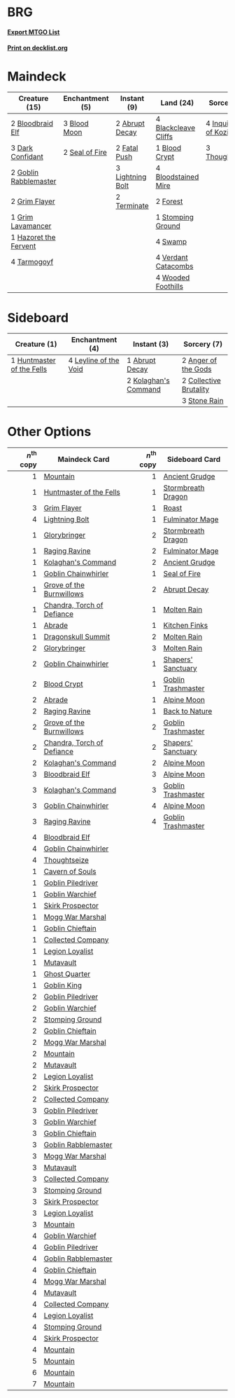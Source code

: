 # BRG

#### [Export MTGO List](../collection/BRG/BRG.txt)
#### [Print on decklist.org](http://decklist.org/?deckmain=2%09Abrupt%20Decay%0A4%09Blackcleave%20Cliffs%0A1%09Blood%20Crypt%0A3%09Blood%20Moon%0A2%09Bloodbraid%20Elf%0A4%09Bloodstained%20Mire%0A3%09Dark%20Confidant%0A2%09Fatal%20Push%0A2%09Forest%0A2%09Goblin%20Rabblemaster%0A2%09Grim%20Flayer%0A1%09Grim%20Lavamancer%0A1%09Hazoret%20the%20Fervent%0A4%09Inquisition%20of%20Kozilek%0A3%09Lightning%20Bolt%0A2%09Seal%20of%20Fire%0A1%09Stomping%20Ground%0A4%09Swamp%0A4%09Tarmogoyf%0A2%09Terminate%0A3%09Thoughtseize%0A4%09Verdant%20Catacombs%0A4%09Wooded%20Foothills&deckside=1%09Abrupt%20Decay%0A2%09Anger%20of%20the%20Gods%0A2%09Collective%20Brutality%0A1%09Huntmaster%20of%20the%20Fells%0A2%09Kolaghan's%20Command%0A4%09Leyline%20of%20the%20Void%0A3%09Stone%20Rain)
# Maindeck

|                                         Creature (15)                                          |                                     Enchantment (5)                                     |                                        Instant (9)                                        |                                           Land (24)                                           |                                            Sorcery (7)                                            |
|------------------------------------------------------------------------------------------------|-----------------------------------------------------------------------------------------|-------------------------------------------------------------------------------------------|-----------------------------------------------------------------------------------------------|---------------------------------------------------------------------------------------------------|
|2 [Bloodbraid Elf](http://gatherer.wizards.com/Pages/Card/Details.aspx?multiverseid=423509)     |3 [Blood Moon](http://gatherer.wizards.com/Pages/Card/Details.aspx?multiverseid=370419)  |2 [Abrupt Decay](http://gatherer.wizards.com/Pages/Card/Details.aspx?multiverseid=425971)  |4 [Blackcleave Cliffs](http://gatherer.wizards.com/Pages/Card/Details.aspx?multiverseid=209401)|4 [Inquisition of Kozilek](http://gatherer.wizards.com/Pages/Card/Details.aspx?multiverseid=425900)|
|3 [Dark Confidant](http://gatherer.wizards.com/Pages/Card/Details.aspx?multiverseid=370413)     |2 [Seal of Fire](http://gatherer.wizards.com/Pages/Card/Details.aspx?multiverseid=393869)|2 [Fatal Push](http://gatherer.wizards.com/Pages/Card/Details.aspx?multiverseid=423724)    |1 [Blood Crypt](http://gatherer.wizards.com/Pages/Card/Details.aspx?multiverseid=405093)       |3 [Thoughtseize](http://gatherer.wizards.com/Pages/Card/Details.aspx?multiverseid=438676)          |
|2 [Goblin Rabblemaster](http://gatherer.wizards.com/Pages/Card/Details.aspx?multiverseid=438486)|                                                                                         |3 [Lightning Bolt](http://gatherer.wizards.com/Pages/Card/Details.aspx?multiverseid=234704)|4 [Bloodstained Mire](http://gatherer.wizards.com/Pages/Card/Details.aspx?multiverseid=405094) |                                                                                                   |
|2 [Grim Flayer](http://gatherer.wizards.com/Pages/Card/Details.aspx?multiverseid=414489)        |                                                                                         |2 [Terminate](http://gatherer.wizards.com/Pages/Card/Details.aspx?multiverseid=426019)     |2 [Forest](http://gatherer.wizards.com/Pages/Card/Details.aspx?multiverseid=439605)            |                                                                                                   |
|1 [Grim Lavamancer](http://gatherer.wizards.com/Pages/Card/Details.aspx?multiverseid=234706)    |                                                                                         |                                                                                           |1 [Stomping Ground](http://gatherer.wizards.com/Pages/Card/Details.aspx?multiverseid=405110)   |                                                                                                   |
|1 [Hazoret the Fervent](http://gatherer.wizards.com/Pages/Card/Details.aspx?multiverseid=429886)|                                                                                         |                                                                                           |4 [Swamp](http://gatherer.wizards.com/Pages/Card/Details.aspx?multiverseid=439603)             |                                                                                                   |
|4 [Tarmogoyf](http://gatherer.wizards.com/Pages/Card/Details.aspx?multiverseid=370404)          |                                                                                         |                                                                                           |4 [Verdant Catacombs](http://gatherer.wizards.com/Pages/Card/Details.aspx?multiverseid=426074) |                                                                                                   |
|                                                                                                |                                                                                         |                                                                                           |4 [Wooded Foothills](http://gatherer.wizards.com/Pages/Card/Details.aspx?multiverseid=405116)  |                                                                                                   |


# Sideboard

|                                            Creature (1)                                            |                                        Enchantment (4)                                         |                                          Instant (3)                                          |                                           Sorcery (7)                                           |
|----------------------------------------------------------------------------------------------------|------------------------------------------------------------------------------------------------|-----------------------------------------------------------------------------------------------|-------------------------------------------------------------------------------------------------|
|1 [Huntmaster of the Fells](http://gatherer.wizards.com/Pages/Card/Details.aspx?multiverseid=439333)|4 [Leyline of the Void](http://gatherer.wizards.com/Pages/Card/Details.aspx?multiverseid=205013)|1 [Abrupt Decay](http://gatherer.wizards.com/Pages/Card/Details.aspx?multiverseid=425971)      |2 [Anger of the Gods](http://gatherer.wizards.com/Pages/Card/Details.aspx?multiverseid=438682)   |
|                                                                                                    |                                                                                                |2 [Kolaghan's Command](http://gatherer.wizards.com/Pages/Card/Details.aspx?multiverseid=394613)|2 [Collective Brutality](http://gatherer.wizards.com/Pages/Card/Details.aspx?multiverseid=414380)|
|                                                                                                    |                                                                                                |                                                                                               |3 [Stone Rain](http://gatherer.wizards.com/Pages/Card/Details.aspx?multiverseid=10606)           |


# Other Options

|*n*<sup>th</sup> copy|                                            Maindeck Card                                            |*n*<sup>th</sup> copy|                                       Sideboard Card                                        |
|--------------------:|-----------------------------------------------------------------------------------------------------|--------------------:|---------------------------------------------------------------------------------------------|
|                    1|[Mountain](http://gatherer.wizards.com/Pages/Card/Details.aspx?multiverseid=439604)                  |                    1|[Ancient Grudge](http://gatherer.wizards.com/Pages/Card/Details.aspx?multiverseid=425913)    |
|                    1|[Huntmaster of the Fells](http://gatherer.wizards.com/Pages/Card/Details.aspx?multiverseid=439333)   |                    1|[Stormbreath Dragon](http://gatherer.wizards.com/Pages/Card/Details.aspx?multiverseid=373679)|
|                    3|[Grim Flayer](http://gatherer.wizards.com/Pages/Card/Details.aspx?multiverseid=414489)               |                    1|[Roast](http://gatherer.wizards.com/Pages/Card/Details.aspx?multiverseid=394667)             |
|                    4|[Lightning Bolt](http://gatherer.wizards.com/Pages/Card/Details.aspx?multiverseid=234704)            |                    1|[Fulminator Mage](http://gatherer.wizards.com/Pages/Card/Details.aspx?multiverseid=397686)   |
|                    1|[Glorybringer](http://gatherer.wizards.com/Pages/Card/Details.aspx?multiverseid=426836)              |                    2|[Stormbreath Dragon](http://gatherer.wizards.com/Pages/Card/Details.aspx?multiverseid=373679)|
|                    1|[Raging Ravine](http://gatherer.wizards.com/Pages/Card/Details.aspx?multiverseid=177583)             |                    2|[Fulminator Mage](http://gatherer.wizards.com/Pages/Card/Details.aspx?multiverseid=397686)   |
|                    1|[Kolaghan's Command](http://gatherer.wizards.com/Pages/Card/Details.aspx?multiverseid=394613)        |                    2|[Ancient Grudge](http://gatherer.wizards.com/Pages/Card/Details.aspx?multiverseid=425913)    |
|                    1|[Goblin Chainwhirler](http://gatherer.wizards.com/Pages/Card/Details.aspx?multiverseid=443017)       |                    1|[Seal of Fire](http://gatherer.wizards.com/Pages/Card/Details.aspx?multiverseid=393869)      |
|                    1|[Grove of the Burnwillows](http://gatherer.wizards.com/Pages/Card/Details.aspx?multiverseid=438804)  |                    2|[Abrupt Decay](http://gatherer.wizards.com/Pages/Card/Details.aspx?multiverseid=425971)      |
|                    1|[Chandra, Torch of Defiance](http://gatherer.wizards.com/Pages/Card/Details.aspx?multiverseid=417683)|                    1|[Molten Rain](http://gatherer.wizards.com/Pages/Card/Details.aspx?multiverseid=425928)       |
|                    1|[Abrade](http://gatherer.wizards.com/Pages/Card/Details.aspx?multiverseid=430772)                    |                    1|[Kitchen Finks](http://gatherer.wizards.com/Pages/Card/Details.aspx?multiverseid=370458)     |
|                    1|[Dragonskull Summit](http://gatherer.wizards.com/Pages/Card/Details.aspx?multiverseid=420909)        |                    2|[Molten Rain](http://gatherer.wizards.com/Pages/Card/Details.aspx?multiverseid=425928)       |
|                    2|[Glorybringer](http://gatherer.wizards.com/Pages/Card/Details.aspx?multiverseid=426836)              |                    3|[Molten Rain](http://gatherer.wizards.com/Pages/Card/Details.aspx?multiverseid=425928)       |
|                    2|[Goblin Chainwhirler](http://gatherer.wizards.com/Pages/Card/Details.aspx?multiverseid=443017)       |                    1|[Shapers' Sanctuary](http://gatherer.wizards.com/Pages/Card/Details.aspx?multiverseid=435362)|
|                    2|[Blood Crypt](http://gatherer.wizards.com/Pages/Card/Details.aspx?multiverseid=405093)               |                    1|[Goblin Trashmaster](http://gatherer.wizards.com/Pages/Card/Details.aspx?multiverseid=447280)|
|                    2|[Abrade](http://gatherer.wizards.com/Pages/Card/Details.aspx?multiverseid=430772)                    |                    1|[Alpine Moon](http://gatherer.wizards.com/Pages/Card/Details.aspx?multiverseid=447264)       |
|                    2|[Raging Ravine](http://gatherer.wizards.com/Pages/Card/Details.aspx?multiverseid=177583)             |                    1|[Back to Nature](http://gatherer.wizards.com/Pages/Card/Details.aspx?multiverseid=383187)    |
|                    2|[Grove of the Burnwillows](http://gatherer.wizards.com/Pages/Card/Details.aspx?multiverseid=438804)  |                    2|[Goblin Trashmaster](http://gatherer.wizards.com/Pages/Card/Details.aspx?multiverseid=447280)|
|                    2|[Chandra, Torch of Defiance](http://gatherer.wizards.com/Pages/Card/Details.aspx?multiverseid=417683)|                    2|[Shapers' Sanctuary](http://gatherer.wizards.com/Pages/Card/Details.aspx?multiverseid=435362)|
|                    2|[Kolaghan's Command](http://gatherer.wizards.com/Pages/Card/Details.aspx?multiverseid=394613)        |                    2|[Alpine Moon](http://gatherer.wizards.com/Pages/Card/Details.aspx?multiverseid=447264)       |
|                    3|[Bloodbraid Elf](http://gatherer.wizards.com/Pages/Card/Details.aspx?multiverseid=423509)            |                    3|[Alpine Moon](http://gatherer.wizards.com/Pages/Card/Details.aspx?multiverseid=447264)       |
|                    3|[Kolaghan's Command](http://gatherer.wizards.com/Pages/Card/Details.aspx?multiverseid=394613)        |                    3|[Goblin Trashmaster](http://gatherer.wizards.com/Pages/Card/Details.aspx?multiverseid=447280)|
|                    3|[Goblin Chainwhirler](http://gatherer.wizards.com/Pages/Card/Details.aspx?multiverseid=443017)       |                    4|[Alpine Moon](http://gatherer.wizards.com/Pages/Card/Details.aspx?multiverseid=447264)       |
|                    3|[Raging Ravine](http://gatherer.wizards.com/Pages/Card/Details.aspx?multiverseid=177583)             |                    4|[Goblin Trashmaster](http://gatherer.wizards.com/Pages/Card/Details.aspx?multiverseid=447280)|
|                    4|[Bloodbraid Elf](http://gatherer.wizards.com/Pages/Card/Details.aspx?multiverseid=423509)            |                     |                                                                                             |
|                    4|[Goblin Chainwhirler](http://gatherer.wizards.com/Pages/Card/Details.aspx?multiverseid=443017)       |                     |                                                                                             |
|                    4|[Thoughtseize](http://gatherer.wizards.com/Pages/Card/Details.aspx?multiverseid=438676)              |                     |                                                                                             |
|                    1|[Cavern of Souls](http://gatherer.wizards.com/Pages/Card/Details.aspx?multiverseid=426057)           |                     |                                                                                             |
|                    1|[Goblin Piledriver](http://gatherer.wizards.com/Pages/Card/Details.aspx?multiverseid=382962)         |                     |                                                                                             |
|                    1|[Goblin Warchief](http://gatherer.wizards.com/Pages/Card/Details.aspx?multiverseid=382966)           |                     |                                                                                             |
|                    1|[Skirk Prospector](http://gatherer.wizards.com/Pages/Card/Details.aspx?multiverseid=383096)          |                     |                                                                                             |
|                    1|[Mogg War Marshal](http://gatherer.wizards.com/Pages/Card/Details.aspx?multiverseid=370547)          |                     |                                                                                             |
|                    1|[Goblin Chieftain](http://gatherer.wizards.com/Pages/Card/Details.aspx?multiverseid=438481)          |                     |                                                                                             |
|                    1|[Collected Company](http://gatherer.wizards.com/Pages/Card/Details.aspx?multiverseid=394519)         |                     |                                                                                             |
|                    1|[Legion Loyalist](http://gatherer.wizards.com/Pages/Card/Details.aspx?multiverseid=366348)           |                     |                                                                                             |
|                    1|[Mutavault](http://gatherer.wizards.com/Pages/Card/Details.aspx?multiverseid=152724)                 |                     |                                                                                             |
|                    1|[Ghost Quarter](http://gatherer.wizards.com/Pages/Card/Details.aspx?multiverseid=430470)             |                     |                                                                                             |
|                    1|[Goblin King](http://gatherer.wizards.com/Pages/Card/Details.aspx?multiverseid=497)                  |                     |                                                                                             |
|                    2|[Goblin Piledriver](http://gatherer.wizards.com/Pages/Card/Details.aspx?multiverseid=382962)         |                     |                                                                                             |
|                    2|[Goblin Warchief](http://gatherer.wizards.com/Pages/Card/Details.aspx?multiverseid=382966)           |                     |                                                                                             |
|                    2|[Stomping Ground](http://gatherer.wizards.com/Pages/Card/Details.aspx?multiverseid=405110)           |                     |                                                                                             |
|                    2|[Goblin Chieftain](http://gatherer.wizards.com/Pages/Card/Details.aspx?multiverseid=438481)          |                     |                                                                                             |
|                    2|[Mogg War Marshal](http://gatherer.wizards.com/Pages/Card/Details.aspx?multiverseid=370547)          |                     |                                                                                             |
|                    2|[Mountain](http://gatherer.wizards.com/Pages/Card/Details.aspx?multiverseid=439604)                  |                     |                                                                                             |
|                    2|[Mutavault](http://gatherer.wizards.com/Pages/Card/Details.aspx?multiverseid=152724)                 |                     |                                                                                             |
|                    2|[Legion Loyalist](http://gatherer.wizards.com/Pages/Card/Details.aspx?multiverseid=366348)           |                     |                                                                                             |
|                    2|[Skirk Prospector](http://gatherer.wizards.com/Pages/Card/Details.aspx?multiverseid=383096)          |                     |                                                                                             |
|                    2|[Collected Company](http://gatherer.wizards.com/Pages/Card/Details.aspx?multiverseid=394519)         |                     |                                                                                             |
|                    3|[Goblin Piledriver](http://gatherer.wizards.com/Pages/Card/Details.aspx?multiverseid=382962)         |                     |                                                                                             |
|                    3|[Goblin Warchief](http://gatherer.wizards.com/Pages/Card/Details.aspx?multiverseid=382966)           |                     |                                                                                             |
|                    3|[Goblin Chieftain](http://gatherer.wizards.com/Pages/Card/Details.aspx?multiverseid=438481)          |                     |                                                                                             |
|                    3|[Goblin Rabblemaster](http://gatherer.wizards.com/Pages/Card/Details.aspx?multiverseid=438486)       |                     |                                                                                             |
|                    3|[Mogg War Marshal](http://gatherer.wizards.com/Pages/Card/Details.aspx?multiverseid=370547)          |                     |                                                                                             |
|                    3|[Mutavault](http://gatherer.wizards.com/Pages/Card/Details.aspx?multiverseid=152724)                 |                     |                                                                                             |
|                    3|[Collected Company](http://gatherer.wizards.com/Pages/Card/Details.aspx?multiverseid=394519)         |                     |                                                                                             |
|                    3|[Stomping Ground](http://gatherer.wizards.com/Pages/Card/Details.aspx?multiverseid=405110)           |                     |                                                                                             |
|                    3|[Skirk Prospector](http://gatherer.wizards.com/Pages/Card/Details.aspx?multiverseid=383096)          |                     |                                                                                             |
|                    3|[Legion Loyalist](http://gatherer.wizards.com/Pages/Card/Details.aspx?multiverseid=366348)           |                     |                                                                                             |
|                    3|[Mountain](http://gatherer.wizards.com/Pages/Card/Details.aspx?multiverseid=439604)                  |                     |                                                                                             |
|                    4|[Goblin Warchief](http://gatherer.wizards.com/Pages/Card/Details.aspx?multiverseid=382966)           |                     |                                                                                             |
|                    4|[Goblin Piledriver](http://gatherer.wizards.com/Pages/Card/Details.aspx?multiverseid=382962)         |                     |                                                                                             |
|                    4|[Goblin Rabblemaster](http://gatherer.wizards.com/Pages/Card/Details.aspx?multiverseid=438486)       |                     |                                                                                             |
|                    4|[Goblin Chieftain](http://gatherer.wizards.com/Pages/Card/Details.aspx?multiverseid=438481)          |                     |                                                                                             |
|                    4|[Mogg War Marshal](http://gatherer.wizards.com/Pages/Card/Details.aspx?multiverseid=370547)          |                     |                                                                                             |
|                    4|[Mutavault](http://gatherer.wizards.com/Pages/Card/Details.aspx?multiverseid=152724)                 |                     |                                                                                             |
|                    4|[Collected Company](http://gatherer.wizards.com/Pages/Card/Details.aspx?multiverseid=394519)         |                     |                                                                                             |
|                    4|[Legion Loyalist](http://gatherer.wizards.com/Pages/Card/Details.aspx?multiverseid=366348)           |                     |                                                                                             |
|                    4|[Stomping Ground](http://gatherer.wizards.com/Pages/Card/Details.aspx?multiverseid=405110)           |                     |                                                                                             |
|                    4|[Skirk Prospector](http://gatherer.wizards.com/Pages/Card/Details.aspx?multiverseid=383096)          |                     |                                                                                             |
|                    4|[Mountain](http://gatherer.wizards.com/Pages/Card/Details.aspx?multiverseid=439604)                  |                     |                                                                                             |
|                    5|[Mountain](http://gatherer.wizards.com/Pages/Card/Details.aspx?multiverseid=439604)                  |                     |                                                                                             |
|                    6|[Mountain](http://gatherer.wizards.com/Pages/Card/Details.aspx?multiverseid=439604)                  |                     |                                                                                             |
|                    7|[Mountain](http://gatherer.wizards.com/Pages/Card/Details.aspx?multiverseid=439604)                  |                     |                                                                                             |

